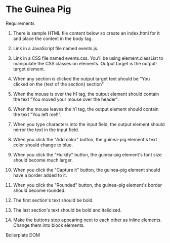 # The Guinea Pig


Requirements

01. There is sample HTML file content below so create an index.html for it and place the content in the body tag.

02. Link in a JavaScript file named events.js.

03. Link in a CSS file named events.css. You'll be using element.classList to manipulate the CSS classes on elements.
		Output target is the output-target element.

04. When any section is clicked the output target text should be "You clicked on the {text of the section} section"

05. When the mouse is over the h1 tag, the output element should contain the text "You moved your mouse over the header".

06. When the mouse leaves the h1 tag, the output element should contain the text "You left me!!".

07. When you type characters into the input field, the output element should mirror the text in the input field.

08. When you click the "Add color" button, the guinea-pig element's text color should change to blue.

09. When you click the "Hulkify" button, the guinea-pig element's font size should become much larger.

10. When you click the "Capture it" button, the guinea-pig element should have a border added to it.

11. When you click the "Rounded" button, the guinea-pig element's border should become rounded.

12. The first section's text should be bold.

13. The last section's text should be bold and italicized.

14. Make the buttons stop appearing next to each other as inline elements. Change them into block elements.

Boilerplate DOM

<!-- 
	<header id="page-header">
		<h1 id="page-title">Page title</h1>
	</header>

	<ul>
		<li>Unordered list item 1</li>
		<li>Unordered list item 2</li>
		<li>Unordered list item 3</li>
	</ul>

	<article>
		<section class="article-section">Introduction</section>
		<section class="article-section">Body</section>
		<section class="article-section">Section 1</section>
		<section class="article-section">Section 2</section>
		<section class="article-section">Section 3</section>
		<section class="article-section">Conclusion</section>
	</article>

	<input type="text" id="keypress-input">

	<div id="output-target"></div>

	<div id="guinea-pig">Leave me alone</div>
		<button id="add-color">Add color</button>
		<button id="make-large">Hulkify</button>
		<button id="add-border">Capture it</button>
		<button id="add-rounding">Rounded</button>
 -->